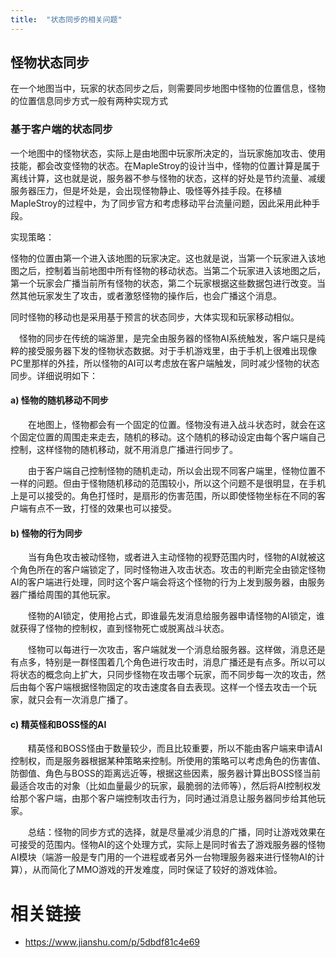 ```yaml
---
title:  "状态同步的相关问题"
---
```





## 怪物状态同步

在一个地图当中，玩家的状态同步之后，则需要同步地图中怪物的位置信息，怪物的位置信息同步方式一般有两种实现方式

### 基于客户端的状态同步

一个地图中的怪物状态，实际上是由地图中玩家所决定的，当玩家施加攻击、使用技能，都会改变怪物的状态。在MapleStroy的设计当中，怪物的位置计算是属于离线计算，这也就是说，服务器不参与怪物的状态，这样的好处是节约流量、减缓服务器压力，但是坏处是，会出现怪物静止、吸怪等外挂手段。在移植MapleStroy的过程中，为了同步官方和考虑移动平台流量问题，因此采用此种手段。

实现策略：

怪物的位置由第一个进入该地图的玩家决定。这也就是说，当第一个玩家进入该地图之后，控制着当前地图中所有怪物的移动状态。当第二个玩家进入该地图之后，第一个玩家会广播当前所有怪物的状态，第二个玩家根据这些数据包进行改变。当然其他玩家发生了攻击，或者激怒怪物的操作后，也会广播这个消息。

同时怪物的移动也是采用基于预言的状态同步，大体实现和玩家移动相似。

 　怪物的同步在传统的端游里，是完全由服务器的怪物AI系统触发，客户端只是纯粹的接受服务器下发的怪物状态数据。对于手机游戏里，由于手机上很难出现像PC里那样的外挂，所以怪物的AI可以考虑放在客户端触发，同时减少怪物的状态同步。详细说明如下：

#### a) 怪物的随机移动不同步

　　在地图上，怪物都会有一个固定的位置。怪物没有进入战斗状态时，就会在这个固定位置的周围走来走去，随机的移动。这个随机的移动设定由每个客户端自己控制，这样怪物的随机移动，就不用消息广播进行同步了。

　　由于客户端自己控制怪物的随机走动，所以会出现不同客户端里，怪物位置不一样的问题。但由于怪物随机移动的范围较小，所以这个问题不是很明显，在手机上是可以接受的。角色打怪时，是扇形的伤害范围，所以即使怪物坐标在不同的客户端有点不一致，打怪的效果也可以接受。

#### b) 怪物的行为同步

　　当有角色攻击被动怪物，或者进入主动怪物的视野范围内时，怪物的AI就被这个角色所在的客户端锁定了，同时怪物进入攻击状态。攻击的判断完全由锁定怪物AI的客户端进行处理，同时这个客户端会将这个怪物的行为上发到服务器，由服务器广播给周围的其他玩家。

　　怪物的AI锁定，使用抢占式，即谁最先发消息给服务器申请怪物的AI锁定，谁就获得了怪物的控制权，直到怪物死亡或脱离战斗状态。

　　怪物可以每进行一次攻击，客户端就发一个消息给服务器。这样做，消息还是有点多，特别是一群怪围着几个角色进行攻击时，消息广播还是有点多。所以可以将状态的概念向上扩大，只同步怪物在攻击哪个玩家，而不同步每一次的攻击，然后由每个客户端根据怪物固定的攻击速度各自去表现。这样一个怪去攻击一个玩家，就只会有一次消息广播了。

#### c) 精英怪和BOSS怪的AI

　　精英怪和BOSS怪由于数量较少，而且比较重要，所以不能由客户端来申请AI控制权，而是服务器根据某种策略来控制。所使用的策略可以考虑角色的伤害值、防御值、角色与BOSS的距离远近等，根据这些因素，服务器计算出BOSS怪当前最适合攻击的对象（比如血量最少的玩家，最脆弱的法师等），然后将AI控制权发给那个客户端，由那个客户端控制攻击行为，同时通过消息让服务器同步给其他玩家。

　　总结：怪物的同步方式的选择，就是尽量减少消息的广播，同时让游戏效果在可接受的范围内。怪物AI的这个处理方式，实际上是同时省去了游戏服务器的怪物AI模块（端游一般是专门用的一个进程或者另外一台物理服务器来进行怪物AI的计算），从而简化了MMO游戏的开发难度，同时保证了较好的游戏体验。 









# 相关链接

- https://www.jianshu.com/p/5dbdf81c4e69